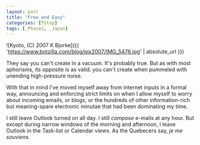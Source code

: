 ```yaml
---
layout: post
title: "Free and Easy"
categories: [fStop]
tags: [_Phase1, _Japan]
---
```



![Kyoto, (C) 2007 K Bjorke]({{ 'https://www.botzilla.com/blog/pix2007/IMG_5476.jpg' | absolute_url }})


They say you can't create in a vacuum. It's probably true. But as with most aphorisms, its opposite is as valid: you can't create when pummeled with unending high-pressure noise.

With that in mind I've moved myself away from internet inputs in a formal way, announcing and enforcing strict limits on when I allow myself to worry about incoming emails, or blogs, or the hundreds of other information-rich but meaning-spare electronic minutae that had been dominating my time.

I still leave Outlook turned on all day. I still <i>compose</i> e-mails at any hour. But except during narrow windows of the morning and afternoon, I leave Outlook in the Task-list or Calendar views. As the Quebecers say, <i>je me souviens.</i> 

